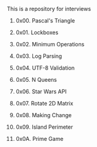 This is a repository for interviews

1. 0x00. Pascal's Triangle

2. 0x01. Lockboxes

3. 0x02. Minimum Operations

4. 0x03. Log Parsing

5. 0x04. UTF-8 Validation

6. 0x05. N Queens

7. 0x06. Star Wars API

8. 0x07. Rotate 2D Matrix

9. 0x08. Making Change

10. 0x09. Island Perimeter

11. 0x0A. Prime Game

